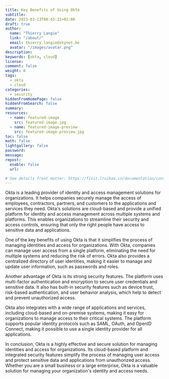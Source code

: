 ```yaml
---
title: Key Benefits of Using Okta
subtitle:
date: 2023-03-13T08:43:22+02:00
draft: true
author:
  name: "Thierry Langie"
  link: "/about/"
  email: thierry.langie@skynet.be
  avatar: "/images/avatar.png"
description:
keywords: [okta, cloud]
license:
comment: false
weight: 0
tags:
  - okta
  - cloud
categories:
  - security
hiddenFromHomePage: false
hiddenFromSearch: false
summary:
resources:
  - name: featured-image
    src: featured-image.jpg
  - name: featured-image-preview
    src: featured-image-preview.jpg
toc: false
math: false
lightgallery: false
password:
message:
repost:
  enable: false
  url:

# See details front matter: https://fixit.lruihao.cn/documentation/content-management/introduction/#front-matter
---
```


Okta is a leading provider of identity and access management solutions for organizations. It helps companies securely manage the access of employees, contractors, partners, and customers to the applications and services they need. Okta's solutions are cloud-based and provide a unified platform for identity and access management across multiple systems and platforms. This enables organizations to streamline their security and access controls, ensuring that only the right people have access to sensitive data and applications.

 

One of the key benefits of using Okta is that it simplifies the process of managing identities and access for organizations. With Okta, companies can manage user access from a single platform, eliminating the need for multiple systems and reducing the risk of errors. Okta also provides a centralized directory of user identities, making it easier to manage and update user information, such as passwords and roles.

 

Another advantage of Okta is its strong security features. The platform uses multi-factor authentication and encryption to secure user credentials and sensitive data. It also has built-in security features such as device trust, risk-based authentication, and user behavior analysis, which help to detect and prevent unauthorized access.

Okta also integrates with a wide range of applications and services, including cloud-based and on-premise systems, making it easy for organizations to manage access to their critical systems. The platform supports popular identity protocols such as SAML, OAuth, and OpenID Connect, making it possible to use a single identity provider for all applications.

 

In conclusion, Okta is a highly effective and secure solution for managing identities and access for organizations. Its cloud-based platform and integrated security features simplify the process of managing user access and protect sensitive data and applications from unauthorized access. Whether you are a small business or a large enterprise, Okta is a valuable solution for managing your organization's identity and access needs.
